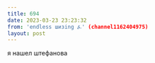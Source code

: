 ```yaml
---
title: 694
date: 2023-03-23 23:23:32
from: 'endless шизing ⍼' (channel1162404975)
layout: post
---
```


я нашел штефанова
